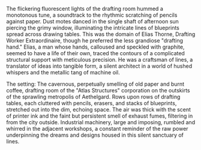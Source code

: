 The flickering fluorescent lights of the drafting room hummed a monotonous tune, a soundtrack to the rhythmic scratching of pencils against paper.  Dust motes danced in the single shaft of afternoon sun piercing the grimy window, illuminating the intricate lines of blueprints spread across drawing tables.  This was the domain of Elias Thorne, Drafting Worker Extraordinaire, though he preferred the less grandiose "drafting hand."  Elias, a man whose hands, calloused and speckled with graphite, seemed to have a life of their own, traced the contours of a complicated structural support with meticulous precision.  He was a craftsman of lines, a translator of ideas into tangible form, a silent architect in a world of hushed whispers and the metallic tang of machine oil.

The setting:  The cavernous, perpetually smelling of old paper and burnt coffee, drafting room of the  "Atlas Structures" corporation on the outskirts of the sprawling metropolis of Aethelgard.  Rows upon rows of drafting tables, each cluttered with pencils, erasers, and stacks of blueprints, stretched out into the dim, echoing space.  The air was thick with the scent of printer ink and the faint but persistent smell of exhaust fumes, filtering in from the city outside.  Industrial machinery, large and imposing, rumbled and whirred in the adjacent workshops, a constant reminder of the raw power underpinning the dreams and designs housed in this silent sanctuary of lines.
